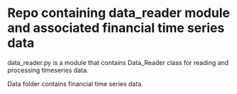 # Repo containing data_reader module and associated financial time series data

data_reader.py is a module that contains Data_Reader class for reading and processing timeseries data.

Data folder contains financial time series data.
